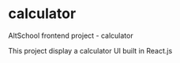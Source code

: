 # calculator
AltSchool frontend project - calculator


This project display a calculator UI built in React.js
